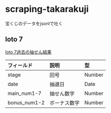 # scraping-takarakuji

宝くじのデータをjsonlで吐く

## loto 7

[loto 7過去の抽せん結果](http://www.takarakujinet.co.jp/loto7/index2.html)

| フィールド | 説明 | 型 |
|:-------|:---------|:-------|
| stage | 回号 | Number |
| date | 抽選日 | Date |
| main_num1-7 | 抽せん数字 | Number |
| bonus_num1-2 | ボーナス数字 | Number |
